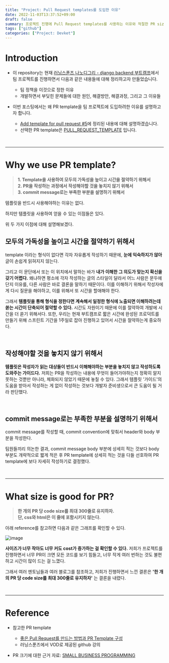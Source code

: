 ```yaml
---
title: "Project: Pull Request templates를 도입한 이유"
date: 2022-11-03T13:37:52+09:00
draft: false
summary: 프로젝트 진행에 Pull Request templates를 사용하는 이유와 적절한 PR size는 얼만큼 정했는지에 대해 공유해본다.
tags: ["github"]
categories: ["Project: Devket"]
---
```


# Introduction

- 이 repository는 현재 [러닝스푼즈 나노디그리 - django backend 부트캠프](https://learningspoons.com/course/detail/django-backend/)에서 팀 프로젝트를 진행하면서 다음과 같은 내용들에 대해 정리하고자 만들었습니다. 
    - 팀 정책을 이것으로 정한 이유 
    - 개발하면서 부딪힌 문제들에 대한 원인, 해결방안, 해결과정, 그리고 그 이유들

- 이번 포스팅에서는 왜 PR template을 팀 프로젝트에 도입하려한 이유를 설명하고자 합니다.
    - [Add template for pull request #5](https://github.com/backendnanodegree/Devket/pull/5)에 정리된 내용에 대해 설명하겠습니다. 
    - 선택한 PR template은 [PULL_REQUEST_TEMPLATE](https://github.com/backendnanodegree/Devket/blob/main/.github/PULL_REQUEST_TEMPLATE.md) 입니다.


<br>

---


# Why we use PR template? 

> **1. Template을 사용하여 모두의 가독성을 높이고 시간을 절약하기 위해서**  
> **2. PR을 작성하는 과정에서 작성해야할 것을 놓치지 않기 위해서**  
> **3. commit message로는 부족한 부분을 설명하기 위해서**  

템플릿을 반드시 사용해야하는 이유는 없다.

하지만 템플릿을 사용하여 얻을 수 있는 이점들은 있다.

위 두 가지 이점에 대해 설명해보겠다.

## 모두의 가독성을 높이고 시간을 절약하기 위해서

template 이라는 형식이 없다면 각자 자유롭게 작성하기 때문에, **눈에 익숙하지가 않아** 글이 손쉽게 읽혀지지 않는다.

그리고 이 문단에서 또는 이 위치에서 말하는 바가 **내가 이해한 그 의도가 맞는지 확신을 갖기 어렵다.** 왜냐하면 평소에 각자 작성하는 글의 스타일이 달라서 어느 사람은 문두에 단지 이유를, 다른 사람은 바로 결론을 말하기 때문이다. 이를 이해하기 위해서 작성자에게 다시 질문을 해야하고, 이를 위해서 또 시간을 할애해야 한다. 

그래서 **템플릿을 통해 형식을 정한다면 계속해서 일정한 형식에 노출되면 이해하려는데 쏟는 시간이 단축되어 절약할 수 있다.** 시간도 자원이기 때문에 이를 절약하여 개발에 시간을 더 쏟기 위해서다. 또한, 우리는 현재 부트캠프로 짧은 시간에 완성된 프로덕트를 만들기 위해 스프린트 기간을 1주일로 잡아 진행하고 있어서 시간을 절약하는게 중요하다.

<br>


## 작성해야할 것을 놓치지 않기 위해서  

**템플릿은 작성자가 읽는 대상들이 반드시 이해해야하는 부분을 놓치지 않고 작성하도록 도와주는 가이드다.** 
저희는 PR을 작성하는 내용에 무엇이 들어가야하는지 정확히 알지 못하는 것뿐만 아니라, 체화되지 않았기 때문에 놓칠 수 있다.
그래서 템플릿 '가이드'의 도움을 받아서 작성하는 게 없이 작성하는 것보다 개발자 준비생으로서 큰 도움이 될 거라 판단했다.


<br>


## commit message로는 부족한 부분을 설명하기 위해서

commit message를 작성할 때, commit convention에 맞춰서 header와 body 부분을 작성한다. 

팀원들끼리 의논한 결과, commit message body 부분에 상세히 적는 것보다 body 부분도 개략적으로 짧게 적은 후 PR template에 상세히 적는 것을 다들 선호하여 PR template에 보다 자세히 작성하기로 결정했다. 

<br>

---

# What size is good for PR?

> **한 개의 PR 당 code size를 최대 300줄로 유지하자.**  
> **단, css와 html은 이 줄에 포함시키지 않는다.** 

아래 reference를 참고하면 다음과 같은 그래프를 확인할 수 있다.

![image](https://i0.wp.com/smallbusinessprogramming.com/wp-content/uploads/2017/10/optimal_pull_request_size.png?w=566&ssl=1)

**사이즈가 너무 작아도 너무 커도 cost가 증가하는 걸 확인할 수 있다.** 저희가 프로젝트를 진행하면서 너무 PR이 크면 모든 코드를 보기 힘들고, 너무 작게 여러 번하는 것도 불편하고 시간이 많이 드는 걸 느꼈다. 

그래서 여러 멘토님들과 여러 블로그를 참조하고, 저희가 진행하면서 느낀 결론은 **'한 개의 PR 당 code size를 최대 300줄로 유지하자'** 는 결론을 내렸다. 


<br>

---
# Reference

- 참고한 PR template
    - [좋은 Pull Request를 만드는 방법과 PR Template 구성](https://2jinishappy.tistory.com/337)
    - 러닝스푼즈에서 VOD로 제공된 github 강의

- PR 크기에 대한 근거 자료: [SMALL BUSINESS PROGRAMMING](https://smallbusinessprogramming.com/optimal-pull-request-size/)